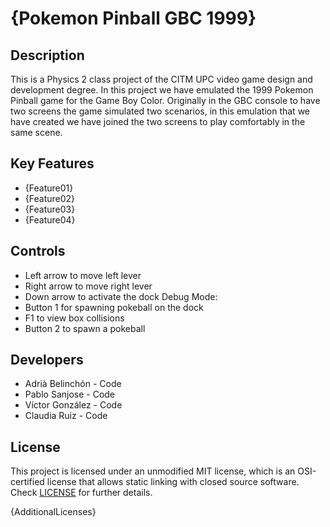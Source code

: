 # {Pokemon Pinball GBC 1999}

## Description

This is a Physics 2 class project of the CITM UPC video game design and development degree. In this project we have emulated the 1999 Pokemon Pinball game for the Game Boy Color. Originally in the GBC console to have two screens the game simulated two scenarios, in this emulation that we have created we have joined the two screens to play comfortably in the same scene.

## Key Features

 - {Feature01}
 - {Feature02}
 - {Feature03}
 - {Feature04}
 
## Controls

 - Left arrow to move left lever
 - Right arrow to move right lever
 - Down arrow to activate the dock
Debug Mode:
 - Button 1 for spawning pokeball on the dock
 - F1 to view box collisions
 - Button 2 to spawn a pokeball

## Developers

 - Adrià Belinchón - Code
 - Pablo Sanjose - Code
 - Víctor González - Code
 - Claudia Ruiz - Code

## License

This project is licensed under an unmodified MIT license, which is an OSI-certified license that allows static linking with closed source software. Check [LICENSE](LICENSE) for further details.

{AdditionalLicenses}
